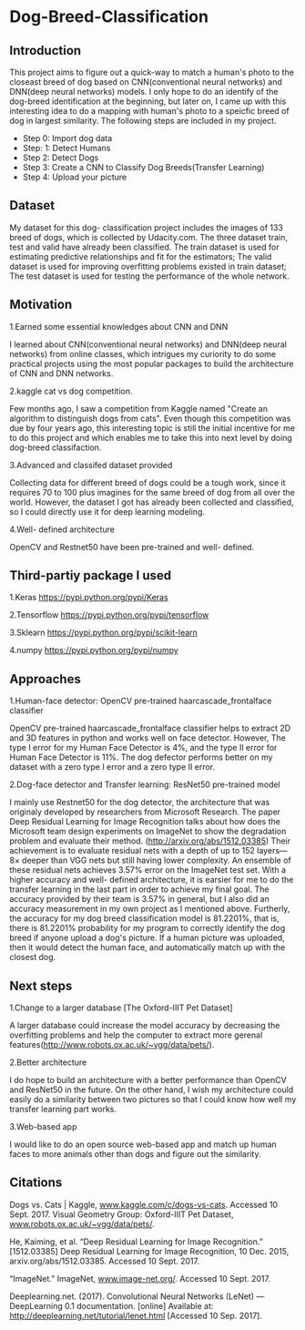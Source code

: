 # Dog-Breed-Classification

## Introduction
This project aims to figure out a quick-way to match a human's photo to the closeast breed of dog based on CNN(conventional neural networks) and DNN(deep neural networks) models. I only hope to do an identify of the dog-breed identification at the beginning, but later on, I came up with this interesting idea to do a mapping with human's photo to a speicfic breed of dog in largest similarity. The following steps are included in my project.
* Step 0: 
Import dog data
* Step: 1:
Detect Humans
* Step 2: 
Detect Dogs
* Step 3: 
Create a CNN to Classify Dog Breeds(Transfer Learning)
* Step 4:
Upload your picture

## Dataset
My dataset for this dog- classification project includes the images of 133 breed of dogs, which is collected by Udacity.com. The three dataset train, test and valid have already been classified. The train dataset is used for estimating predictive relationships and fit for the estimators; The valid dataset is used for improving overfitting problems existed in train dataset; The test dataset is used for testing the performance of the whole network.

## Motivation
1.Earned some essential knowledges about CNN and DNN 

I learned about CNN(conventional neural networks) and DNN(deep neural networks) from online classes, which intrigues my curiority to do some practical projects using the most popular packages to build the architecture of CNN and DNN networks.

2.kaggle cat vs dog competition. 

Few months ago, I saw a competition from Kaggle named "Create an algorithm to distinguish dogs from cats". Even though this competition was due by four years ago, this interesting topic is still the initial incentive for me to do this project and which enables me to take this into next level by doing dog-breed classifaction.


3.Advanced and classifed dataset provided

Collecting data for different breed of dogs could be a tough work, since it requires 70 to 100 plus imagines for the same breed of dog from all over the world. However, the dataset I got has already been collected and classified, so I could directly use it for deep learning modeling.


4.Well- defined architecture

OpenCV and Restnet50 have been pre-trained and well- defined.

## Third-partiy package I used
1.Keras
https://pypi.python.org/pypi/Keras

2.Tensorflow
https://pypi.python.org/pypi/tensorflow

3.Sklearn
https://pypi.python.org/pypi/scikit-learn

4.numpy
https://pypi.python.org/pypi/numpy

## Approaches
1.Human-face detector: OpenCV pre-trained haarcascade_frontalface classifier 

OpenCV pre-trained haarcascade_frontalface classifier helps to extract 2D and 3D features in python and works well on face detector. However, The type I error for my Human Face Detector is 4%, and the type II error for Human Face Detector is 11%. The dog defector performs better on my dataset with a zero type I error and a zero type II error.


2.Dog-face detector and Transfer learning: ResNet50 pre-trained model 

I mainly use Restnet50 for the dog detector, the architecture that was originaly developed by researchers from Microsoft Research. The paper Deep Residual Learning for Image Recognition talks about how does the Microsoft team design experiments on ImageNet to show the degradation problem and evaluate their method. (http://arxiv.org/abs/1512.03385) Their achievement is to evaluate residual nets with a depth of up to 152 layers—8× deeper than VGG nets but still having lower complexity. An ensemble of these residual nets achieves 3.57% error on the ImageNet test set. With a higher accuracy and well- defined architecture, it is earsier for me to do the transfer learning in the last part in order to achieve my final goal. The accuracy provided by their team is 3.57% in general, but I also did an accuracy measurement in my own project as I mentioned above. Furtherly, the accuracy for my dog breed classification model is 81.2201%, that is, there is 81.2201% probability for my program to correctly identify the dog breed if anyone upload a dog's picture. If a human picture was uploaded, then it would detect the human face, and automatically match up with the closest dog.

## Next steps
1.Change to a larger database [The Oxford-IIIT Pet Dataset]

A larger database could increase the model accuracy by decreasing the overfitting problems and help the computer to extract more gerenal features(http://www.robots.ox.ac.uk/~vgg/data/pets/).

2.Better architecture 

I do hope to build an architecture with a better performance than OpenCV and ResNet50 in the future. On the other hand, I wish my architecture could easily do a similarity between two pictures so that I could know how well my transfer learning part works.

3.Web-based app

I would like to do an open source web-based app and match up human faces to more animals other than dogs and figure out the similarity.

## Citations
Dogs vs. Cats | Kaggle, www.kaggle.com/c/dogs-vs-cats. Accessed 10 Sept. 2017.
Visual Geometry Group: Oxford-IIIT Pet Dataset, www.robots.ox.ac.uk/~vgg/data/pets/.

He, Kaiming, et al. “Deep Residual Learning for Image Recognition.” [1512.03385] Deep Residual Learning for Image Recognition, 10 Dec. 2015, arxiv.org/abs/1512.03385. Accessed 10 Sept. 2017.

“ImageNet.” ImageNet, www.image-net.org/. Accessed 10 Sept. 2017.

Deeplearning.net. (2017). Convolutional Neural Networks (LeNet) — DeepLearning 0.1 documentation. [online] Available at: http://deeplearning.net/tutorial/lenet.html [Accessed 10 Sep. 2017].

